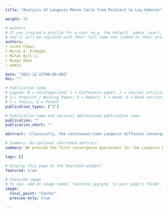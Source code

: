 ```yaml
---
title: "Analysis of Langevin Monte Carlo from Poincaré to Log-Sobolev"

weight: 25

# Authors
# If you created a profile for a user (e.g. the default `admin` user), write the username (folder name) here 
# and it will be replaced with their full name and linked to their profile.
authors:
- Sinho Chewi
- Murat A. Erdogdu
- Mufan Bill Li
- Ruoqi Shen
- admin

date: "2021-12-23T00:00:00Z"
doi: ""

# Publication type.
# Legend: 0 = Uncategorized; 1 = Conference paper; 2 = Journal article;
# 3 = Preprint / Working Paper; 4 = Report; 5 = Book; 6 = Book section;
# 7 = Thesis; 8 = Patent
publication_types: ["3"]

# Publication name and optional abbreviated publication name.
publication: ""
publication_short: ""

abstract: 'Classically, the continuous-time Langevin diffusion converges exponentially fast to its stationary distribution π under the sole assumption that π satisfies a Poincaré inequality. Using this fact to provide guarantees for the discrete-time Langevin Monte Carlo (LMC) algorithm, however, is considerably more challenging due to the need for working with chi-squared or Rényi divergences, and prior works have largely focused on strongly log-concave targets. In this work, we provide the first convergence guarantees for LMC assuming that π satisfies either a Latała--Oleszkiewicz or modified log-Sobolev inequality, which interpolates between the Poincaré and log-Sobolev settings. Unlike prior works, our results allow for weak smoothness and do not require convexity or dissipativity conditions.'

# Summary. An optional shortened abstract.
summary: We provide the first convergence guarantees for the Langevin Monte Carlo algorithm under an interpolated inequality between log-Sobolev and Poincaré, with improvements on either rates or assumptions seen in prior work.

tags: []

# Display this page in the Featured widget?
featured: true

# Featured image
# To use, add an image named `featured.jpg/png` to your page's folder. 
image:
  focal_point: "Center"
  preview_only: true

---
```


